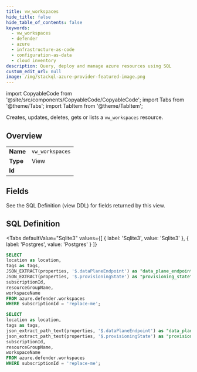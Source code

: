 ```yaml
--- 
title: vw_workspaces
hide_title: false
hide_table_of_contents: false
keywords:
  - vw_workspaces
  - defender
  - azure
  - infrastructure-as-code
  - configuration-as-data
  - cloud inventory
description: Query, deploy and manage azure resources using SQL
custom_edit_url: null
image: /img/stackql-azure-provider-featured-image.png
---
```


import CopyableCode from '@site/src/components/CopyableCode/CopyableCode';
import Tabs from '@theme/Tabs';
import TabItem from '@theme/TabItem';

Creates, updates, deletes, gets or lists a <code>vw_workspaces</code> resource.

## Overview
<table><tbody>
<tr><td><b>Name</b></td><td><code>vw_workspaces</code></td></tr>
<tr><td><b>Type</b></td><td>View</td></tr>
<tr><td><b>Id</b></td><td><CopyableCode code="azure.defender.vw_workspaces" /></td></tr>
</tbody></table>

## Fields

See the SQL Definition (view DDL) for fields returned by this view.

## SQL Definition

<Tabs
defaultValue="Sqlite3"
values={[
{ label: 'Sqlite3', value: 'Sqlite3' },
{ label: 'Postgres', value: 'Postgres' }
]}
>
<TabItem value="Sqlite3">

```sql
SELECT
location as location,
tags as tags,
JSON_EXTRACT(properties, '$.dataPlaneEndpoint') as "data_plane_endpoint",
JSON_EXTRACT(properties, '$.provisioningState') as "provisioning_state",
subscriptionId,
resourceGroupName,
workspaceName
FROM azure.defender.workspaces
WHERE subscriptionId = 'replace-me';
```

</TabItem>
<TabItem value="Postgres">

```sql
SELECT
location as location,
tags as tags,
json_extract_path_text(properties, '$.dataPlaneEndpoint') as "data_plane_endpoint",
json_extract_path_text(properties, '$.provisioningState') as "provisioning_state",
subscriptionId,
resourceGroupName,
workspaceName
FROM azure.defender.workspaces
WHERE subscriptionId = 'replace-me';
```

</TabItem>
</Tabs>
